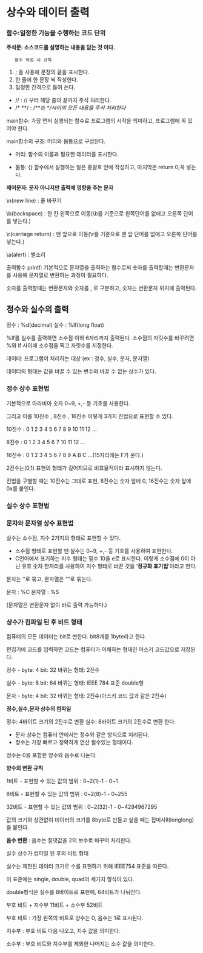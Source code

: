 # 상수와 데이터 출력

### 함수:일정한 기능을 수행하는 코드 단위

**주석문: 소스코드를 설명하는 내용을 담는 것 이다.**

       함수 작성 시 규칙

1. ; 을 사용해 문장의 끝을 표시한다.
2. 한 줄에 한 문장 씩 작성한다.
3. 일정한 간격으로 들여 쓴다.

- // : // 부터 해당 줄의 끝까지 주석 처리한다.
- /*   **/ :   /**과 **/사이의 모든 내용을 주석 처리한다*

main함수: 가장 먼저 실행되는 함수로 프로그램의 시작을 의미하고, 프로그램에 꼭 있어야 한다.

main함수의 구조: 머리와 몸통으로 구성돤다.

- 머리: 함수의 이름과 필요한 데이터를 표시한다.

- 몸통: {} 함수에서 실행하는 일은 중괄호 안에 작성하고, 마지막은 return 0;꼭 넣는다.

**제어문자: 문자 아니지만 출력에 영향을 주는 문자**

\n(new line) : 줄 바꾸기

\b(backspace) : 한 칸 왼쪽으로 이동(\b를 기준으로 왼쪽단어를 없애고 오른쪽 단어를 넣는다.)

\r(carriage return) : 맨 앞으로 이동(\r를 기준으로 맨 앞 단어를 없애고 오른쪽 단어를 넣는다.)

\a(alert) : 벨소리

출력함수 printf: 기본적으로 문자열을 출력하는 함수로써 숫자를 출력할때는 변환문자를 사용해 문자열로 변환하는 과정이 필요하다.

숫자를 출력할때는 변환문자와 숫자를 , 로 구분하고, 숫자는 변환문자 위치에 출력된다.

## 정수와 실수의 출력

정수 : %d(decimal)    실수 : %lf(long float)

%lf롤 실수를 출력하면 소수점 이하 6자리까지 출력된다. 소수점의 자릿수를 바꾸려면 %와 lf 사이에 소수점을 찍고 자릿수를 지정한다.

데이터: 프로그램이 처리하는 대상 (ex : 정수, 실수, 문자, 문자열)

데이터의 형태는 값을 바꿀 수 있는 변수와 바꿀 수 없는 상수가 있다.

### 정수 상수 표현법

기본적으로 아라비아 숫자 0~9, +,- 등 기호를 사용한다.

그리고 이를 10진수 , 8진수 , 16진수 이렇게 3가지 진법으로 표현할 수 있다.

10진수 :  0 1 2 3 4 5 6 7 8 9 10 11 12 …

8진수 :  0 1 2 3 4 5 6 7 10 11 12 …

16진수 : 0 1 2 3 4 5 6 7 8 9 A B C …(15자리에는 F가 온다.)

2진수는(0,1) 표현의 형태가 길어지므로 비효율적이라 표시하지 않는다.

진법을 구별할 때는 10진수는 그대로 표현, 8진수는 숫자 앞에 0,  16진수는 숫자 앞에 0x를 붙인다.

### 실수 상수 표현법

### 문자와 문자열 상수 표현법

실수는 소수점, 지수 2가지의 형태로 표현할 수 있다.

- 소수점 형태로 표현할 땐 실수는  0~9, +,- 등 기호를 사용하여 표현한다.
- C언어에서 표기하는 지수 형태는 밑수 10을 e로 표시한다. 이렇게 소수점에 0이 아닌 유효 숫자 한자리를 사용하여 지수 형태로 바꾼 것을 ‘**정규화 표기법**’이라고 한다.

 문자는 ‘’로 묶고, 문자열은 “”로 묶는다.

 문자 : %C    문자열 : %S

 (문자열은 변환문자 없이 바로 출력 가능하다.)

                                      

### 상수가 컴파일 된 후 비트 형태

컴퓨터의 모든 데이터는 bit로 변한다.   bit8개를 1byte라고 한다.

편집기에 코드를 입력하면 코드는 컴퓨터가 이해하는 형태인 아스키 코드값으로 저장된다.

정수 - byte: 4  bit: 32 바뀌는 형태: 2진수

실수 - byte: 8  bit: 64 바뀌는 형태: IEEE 784 표준 double형

문자 - byte: 4  bit: 32 바뀌는 형태: 2진수(아스키 코드 값과 같은 2진수)

**정수,실수,문자 상수의 컴파일**

정수: 4바이트 크기의 2진수로 변환  실수: 8바이트 크기의 2진수로 변환  한다.

- 문자 상수는 컴퓨터 안에서는 정수와 같은 방식으로 처리된다.
- 정수는 가장 빠르고 정확하게 연산 될수있는 형태이다.

정수는 0을 포함한 양수와 음수로 나눈다.

**양수의 변환 규칙**

1비트 - 표현할 수 있는 값의 범위 : 0~2(1)-1 - 0~1

8비트 - 표현할 수 있는 값의 범위 : 0~2(8)-1 - 0~255

32비트 - 표현할 수 있는 값의 범위 : 0~2(32)-1 - 0~4294967295

값의 크기와 상관없이 데이터의 크기를 8byte로 만들고 싶을 때는 접미사ll(longlong)을 붙인다.

**음수 변환** : 음수는 절댓값을 2의 보수로 바꾸어 처리한다.

실수 상수가 컴파일 된 후의 비트 형태

실수는 제한된 데이터 크기로 수를 표현하기 위해 IEEE754 표준을 따른다.

이 표준에는 single, double, quad의 세가지 형식이 있다.

double형식은 실수를 8바이트로 표현해, 64비트가 나눠진다.

부호 비트 + 지수부 11비트 + 소수부 52비트

부호 비트 : 가장 왼쪽의 비트로 양수는 0, 음수는 1로 표시된다.

지수부 : 부호 비트 다음 나오고, 지수 값을 의미한다.

소수부 : 부호 비트와 지수부를 제외한 나머지는 소수 값을 의미한다.
